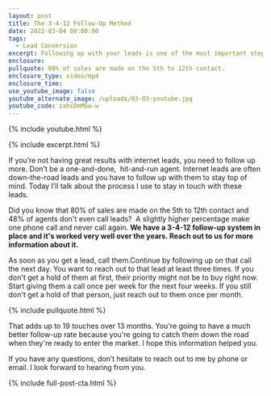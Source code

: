 ```yaml
---
layout: post
title: The 3-4-12 Follow-Up Method
date: 2022-03-04 00:00:00
tags:
  - Lead Conversion
excerpt: Following up with your leads is one of the most important steps.
enclosure:
pullquote: 80% of sales are made on the 5th to 12th contact.
enclosure_type: video/mp4
enclosure_time:
use_youtube_image: false
youtube_alternate_image: /uploads/03-03-youtube.jpg
youtube_code: zahcDmMGw-w
---
```

{% include youtube.html %}

{% include excerpt.html %}

If you’re not having great results with internet leads, you need to follow up more. Don't be a one-and-done,&nbsp; hit-and-run agent. Internet leads are often down-the-road leads and you have to follow up with them to stay top of mind. Today I’ll talk about the process I use to stay in touch with these leads.

Did you know that 80% of sales are made on the 5th to 12th contact and 48% of agents don't even call leads?&nbsp; A slightly higher percentage make one phone call and never call again. **We have a 3-4-12 follow-up system in place and it's worked very well over the years. Reach out to us for more information about it.**

As soon as you get a lead, call them.Continue by following up on that call the next day. You want to reach out to that lead at least three times. If you don't get a hold of them at first, their priority might not be to buy right now. Start giving them a call once per week for the next four weeks. If you still don't get a hold of that person, just reach out to them once per month.

{% include pullquote.html %}

That adds up to 19 touches over 13 months. You're going to have a much better follow-up rate because you're going to catch them down the road when they're ready to enter the market. I hope this information helped you.

If you have any questions, don’t hesitate to reach out to me by phone or email. I look forward to hearing from you.

{% include full-post-cta.html %}

